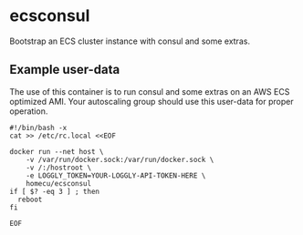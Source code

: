 ecsconsul
========
Bootstrap an ECS cluster instance with consul and some extras.


Example user-data
--------
The use of this container is to run consul and some extras on an AWS ECS
optimized AMI.  Your autoscaling group should use this user-data for proper
operation.

```
#!/bin/bash -x
cat >> /etc/rc.local <<EOF

docker run --net host \
    -v /var/run/docker.sock:/var/run/docker.sock \
    -v /:/hostroot \
    -e LOGGLY_TOKEN=YOUR-LOGGLY-API-TOKEN-HERE \
    homecu/ecsconsul
if [ $? -eq 3 ] ; then
  reboot
fi

EOF
```
